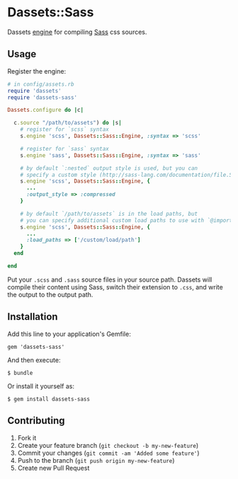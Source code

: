 # Dassets::Sass

Dassets [engine](https://github.com/redding/dassets#compiling) for compiling [Sass](http://sass-lang.com/) css sources.

## Usage

Register the engine:

```ruby
# in config/assets.rb
require 'dassets'
require 'dassets-sass'

Dassets.configure do |c|

  c.source "/path/to/assets") do |s|
    # register for `scss` syntax
    s.engine 'scss', Dassets::Sass::Engine, :syntax => 'scss'

    # register for `sass` syntax
    s.engine 'sass', Dassets::Sass::Engine, :syntax => 'sass'

    # by default `:nested` output style is used, but you can
    # specify a custom style (http://sass-lang.com/documentation/file.SASS_REFERENCE.html#output_style)
    s.engine 'scss', Dassets::Sass::Engine, {
      ...
      :output_style => :compressed
    }

    # by default `/path/to/assets` is in the load paths, but
    # you can specify additional custom load paths to use with `@import`s
    s.engine 'scss', Dassets::Sass::Engine, {
      ...
      :load_paths => ['/custom/load/path']
    }
  end

end
```

Put your `.scss` and `.sass` source files in your source path.  Dassets will compile their content using Sass, switch their extension to `.css`, and write the output to the output path.

## Installation

Add this line to your application's Gemfile:

    gem 'dassets-sass'

And then execute:

    $ bundle

Or install it yourself as:

    $ gem install dassets-sass

## Contributing

1. Fork it
2. Create your feature branch (`git checkout -b my-new-feature`)
3. Commit your changes (`git commit -am 'Added some feature'`)
4. Push to the branch (`git push origin my-new-feature`)
5. Create new Pull Request
